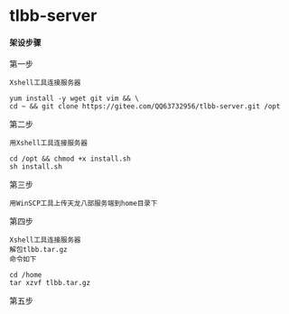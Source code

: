 # tlbb-server

#### 架设步骤
第一步
```
Xshell工具连接服务器

yum install -y wget git vim && \
cd ~ && git clone https://gitee.com/QQ63732956/tlbb-server.git /opt
```
第二步
```
用Xshell工具连接服务器

cd /opt && chmod +x install.sh
sh install.sh
```
第三步
```
用WinSCP工具上传天龙八部服务端到home目录下
```
第四步
```
Xshell工具连接服务器
解包tlbb.tar.gz
命令如下

cd /home
tar xzvf tlbb.tar.gz
```
第五步